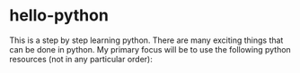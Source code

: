 # hello-python
This is a step by step learning python.
There are many exciting things that can be done in python.
My primary focus will be to use the following python resources (not in any particular order):

